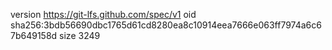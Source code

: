 version https://git-lfs.github.com/spec/v1
oid sha256:3bdb56690dbc1765d61cd8280ea8c10914eea7666e063ff7974a6c67b649158d
size 3249
